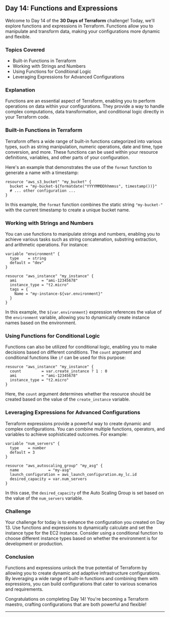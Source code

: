 ## Day 14: Functions and Expressions

Welcome to Day 14 of the **30 Days of Terraform** challenge! Today, we'll explore functions and expressions in Terraform. Functions allow you to manipulate and transform data, making your configurations more dynamic and flexible.

### Topics Covered

- Built-in Functions in Terraform
- Working with Strings and Numbers
- Using Functions for Conditional Logic
- Leveraging Expressions for Advanced Configurations

### Explanation

Functions are an essential aspect of Terraform, enabling you to perform operations on data within your configurations. They provide a way to handle complex computations, data transformation, and conditional logic directly in your Terraform code.

### Built-in Functions in Terraform

Terraform offers a wide range of built-in functions categorized into various types, such as string manipulation, numeric operations, date and time, type conversion, and more. These functions can be used within your resource definitions, variables, and other parts of your configuration.

Here's an example that demonstrates the use of the `format` function to generate a name with a timestamp:

```hcl
resource "aws_s3_bucket" "my_bucket" {
  bucket = "my-bucket-${formatdate("YYYYMMDDhhmmss", timestamp())}"
  # ... other configuration ...
}
```

In this example, the `format` function combines the static string `"my-bucket-"` with the current timestamp to create a unique bucket name.

### Working with Strings and Numbers

You can use functions to manipulate strings and numbers, enabling you to achieve various tasks such as string concatenation, substring extraction, and arithmetic operations. For instance:

```hcl
variable "environment" {
  type    = string
  default = "dev"
}

resource "aws_instance" "my_instance" {
  ami           = "ami-12345678"
  instance_type = "t2.micro"
  tags = {
    Name = "my-instance-${var.environment}"
  }
}
```

In this example, the `${var.environment}` expression references the value of the `environment` variable, allowing you to dynamically create instance names based on the environment.

### Using Functions for Conditional Logic

Functions can also be utilized for conditional logic, enabling you to make decisions based on different conditions. The `count` argument and conditional functions like `if` can be used for this purpose:

```hcl
resource "aws_instance" "my_instance" {
  count         = var.create_instance ? 1 : 0
  ami           = "ami-12345678"
  instance_type = "t2.micro"
}
```

Here, the `count` argument determines whether the resource should be created based on the value of the `create_instance` variable.

### Leveraging Expressions for Advanced Configurations

Terraform expressions provide a powerful way to create dynamic and complex configurations. You can combine multiple functions, operators, and variables to achieve sophisticated outcomes. For example:

```hcl
variable "num_servers" {
  type    = number
  default = 3
}

resource "aws_autoscaling_group" "my_asg" {
  name             = "my-asg"
  launch_configuration = aws_launch_configuration.my_lc.id
  desired_capacity = var.num_servers
}
```

In this case, the `desired_capacity` of the Auto Scaling Group is set based on the value of the `num_servers` variable.

### Challenge

Your challenge for today is to enhance the configuration you created on Day 13. Use functions and expressions to dynamically calculate and set the instance type for the EC2 instance. Consider using a conditional function to choose different instance types based on whether the environment is for development or production.

### Conclusion

Functions and expressions unlock the true potential of Terraform by allowing you to create dynamic and adaptive infrastructure configurations. By leveraging a wide range of built-in functions and combining them with expressions, you can build configurations that cater to various scenarios and requirements.

Congratulations on completing Day 14! You're becoming a Terraform maestro, crafting configurations that are both powerful and flexible!

---